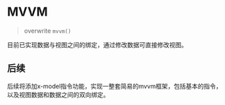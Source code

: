 # MVVM

>overwrite `mvvm()`

目前已实现数据与视图之间的绑定，通过修改数据可直接修改视图。

## 后续

后续将添加x-model指令功能，实现一整套简易的mvvm框架，包括基本的指令，以及视图数据和数据之间的双向绑定。
